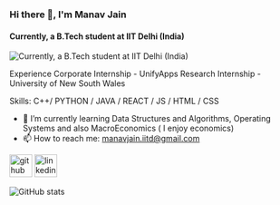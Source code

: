 ### Hi there 👋, I'm Manav Jain
#### Currently, a B.Tech student at IIT Delhi (India)  
![Currently, a B.Tech student at IIT Delhi (India)  ](https://arturssmirnovs.github.io/github-profile-readme-generator/images/banner.png)

Experience 
Corporate Internship  - UnifyApps
Research Internship  - University of New South Wales 

Skills: C++/ PYTHON / JAVA / REACT / JS / HTML / CSS

- 🌱 I’m currently learning Data Structures and Algorithms, Operating Systems and also MacroEconomics ( I enjoy economics)    
- 📫 How to reach me: manavjain.iitd@gmail.com 


[<img src='https://cdn.jsdelivr.net/npm/simple-icons@3.0.1/icons/github.svg' alt='github' height='40'>](https://github.com/https://github.com/manav021)  [<img src='https://cdn.jsdelivr.net/npm/simple-icons@3.0.1/icons/linkedin.svg' alt='linkedin' height='40'>](https://www.linkedin.com/in/https://www.linkedin.com/in/manavjain021//)  

![GitHub stats](https://github-readme-stats.vercel.app/api?username=https://github.com/manav021&show_icons=true)  

